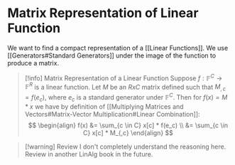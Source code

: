 # Matrix Representation of  Linear Function

We want to find a compact representation of a [[Linear Functions]]. We use [[Generators#Standard Generators]] under the image of the function to produce a matrix.

> [!info] Matrix Representation of a Linear Function
>  Suppose $f: \mathbb{F}^C \to \mathbb{F}^R$ is a linear function. Let $M$ be an $R x C$ matrix defined such that $M_{,c} = f(e_c)$, where $e_c$ is a standard generator under $\mathbb{F}^C$. Then for $f(x) = M * x$ we have by definition of [[Multiplying Matrices and Vectors#Matrix-Vector Multiplication#Linear Combination]]:
>  $$
>  \begin{align}
>  f(x) &= \sum_{c \in C} x[c] * f(e_c) \\
>  &= \sum_{c \in C} x[c] * M_{,c}
>  \end{align}
> $$

> [!warning] Review
> I don't completely understand the reasoning here. Review in another LinAlg book in the future.

